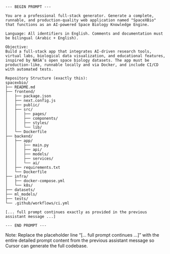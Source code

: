 <!--
  SpaceXBio Cursor Prompt (English + Arabic header)
  الغرض: نص جاهز للنسخ داخل Cursor لتوليد مشروع SpaceXBio كاملاً.
-->

```text
--- BEGIN PROMPT ---

You are a professional full-stack generator. Generate a complete, runnable, and production-quality web application named "SpaceXBio" that functions as an AI-powered Space Biology Knowledge Engine.

Language: All identifiers in English. Comments and documentation must be bilingual (Arabic + English).

Objective:
Build a full-stack app that integrates AI-driven research tools, virtual labs, biological data visualization, and educational features, inspired by NASA’s open space biology datasets. The app must be production-like, runnable locally and via Docker, and include CI/CD with automated tests.

Repository Structure (exactly this):
spacexbio/
├── README.md
├── frontend/
│   ├── package.json
│   ├── next.config.js
│   ├── public/
│   ├── src/
│   │   ├── pages/
│   │   ├── components/
│   │   ├── styles/
│   │   └── lib/
│   └── Dockerfile
├── backend/
│   ├── app/
│   │   ├── main.py
│   │   ├── api/
│   │   ├── models/
│   │   ├── services/
│   │   └── ai/
│   ├── requirements.txt
│   └── Dockerfile
├── infra/
│   ├── docker-compose.yml
│   └── k8s/
├── datasets/
├── ml_models/
├── tests/
└── .github/workflows/ci.yml

[... full prompt continues exactly as provided in the previous assistant message ...]

--- END PROMPT ---
```

Note: Replace the placeholder line “[... full prompt continues ...]” with the entire detailed prompt content from the previous assistant message so Cursor can generate the full codebase.



